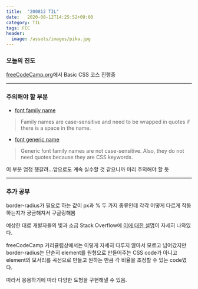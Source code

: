 ```yaml
---
title:  "200812 TIL"
date:   2020-08-12T14:25:52+09:00
category: TIL
tags: FCC
header:
  image: /assets/images/pika.jpg
---
```


<h3>오늘의 진도</h3>

[freeCodeCamp.org](https://www.freecodecamp.org/)에서 Basic CSS 코스 진행중

<hr>

<h3>주의해야 할 부분</h3>

 - [font family name](https://www.freecodecamp.org/learn/responsive-web-design/basic-css/import-a-google-font)

>Family names are case-sensitive and need to be wrapped in quotes if there is a space in the name.

 - [font generic name](https://www.freecodecamp.org/learn/responsive-web-design/basic-css/specify-how-fonts-should-degrade)

>Generic font family names are not case-sensitive. Also, they do not need quotes because they are CSS keywords.	

이 부분 엄청 헷갈려...앞으로도 계속 실수할 것 같으니까 미리 주의해야 할 듯

<hr>

<h3>추가 공부</h3>

border-radius가 필요로 하는 값이 px과 % 두 가지 종류인데 각각 어떻게 다르게 작동하는지가 궁금해져서 구글링해봄 

예상한 대로 개발자들의 빛과 소금 Stack Overflow에 [이에 대한 설명](https://stackoverflow.com/questions/29966499/border-radius-in-percentage-and-pixels-px-or-em)이 자세히 나와있다.

freeCodeCamp 커리큘럼상에서는 이렇게 자세히 다루지 않아서 모르고 넘어갔지만 border-radius는 단순히 element를 원형으로 만들어주는 CSS code가 아니고 element의 모서리를 곡선으로 만들고 원하는 만큼 각 비율을 조정할 수 있는 code였다.

따라서 응용하기에 따라 다양한 도형을 구현해낼 수 있음.

